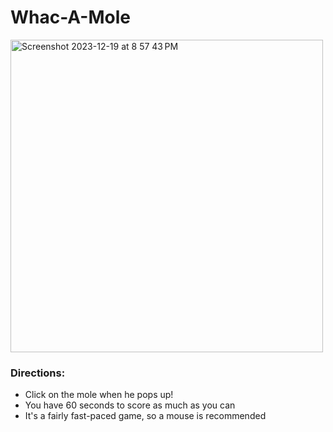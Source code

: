 <h1>Whac-A-Mole</h1>

<img width="500" alt="Screenshot 2023-12-19 at 8 57 43 PM" src="https://github.com/m-wheeler-dev/whac-a-mole/assets/105622101/d7893afc-a2ce-4f08-9593-f0f978bd5a75">

<h3>Directions:</h3>
<ul>
  <li>Click on the mole when he pops up!</li>
  <li>You have 60 seconds to score as much as you can</li>
  <li>It's a fairly fast-paced game, so a mouse is recommended</li>
</ul>
